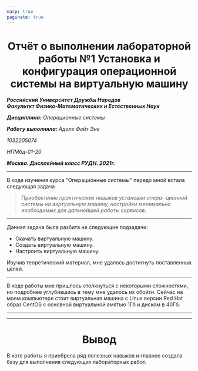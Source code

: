 ```yaml
---
marp: true
paginate: true
---
```

<style>
 h1 {text-align:center; colour: Blue}
 </style>
# Отчёт о выполнении лабораторной работы №1 Установка и конфигурация операционной системы на виртуальную машину
***Российский Университет Дружбы Народов***  
***Факульткт Физико-Математических и Естественных Наук***  

 ***Дисциплина:*** *Операционные системы*  
 
 ***Работу выполняла:*** *Адоле Фейт Эне*  
 
 *1032205074*  
 
 *НПМбд-01-20*  
 
 ***Москва. Дисплейный класс РУДН. 2021г.***  
 
 ---

 В ходе изучения курса "Операционные системы" передо мной встала следующая задача
 > *Приобретение практических навыков установки опера-
ционной системы на виртуальную машину, настройки минимально необходимых для
дальнейшей работы сервисов.*
 
 ---
 Данная задача была разбита на следующие подзадачи:
- Скачать виртуальную машину.
- Создать виртуальную машину.
- Настроить виртуальную машину.

 Изучив теоретический материал, мне удалось достигнуть поставленных целей.

 --- 

 В ходе работы мне пришлось столкнуться с некоторыми сложностями, но подробнее углубившись в тему мне удалось их обойти.
 Сейчас на моем компьютере стоит виртуальная машина с Linux версии Red Hat образ CentOS c основной виртуальной амятью 1Гб и диском в 40Гб.

 ---


 ---
 
 # Вывод
 В хоте работы я приобрела ряд полезных навыков и главное создала базу для выполнения следующих лабораторных работ.


